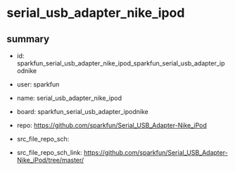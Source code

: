 # serial_usb_adapter_nike_ipod
 
## summary 
* id: sparkfun_serial_usb_adapter_nike_ipod_sparkfun_serial_usb_adapter_ipodnike
* user: sparkfun
* name: serial_usb_adapter_nike_ipod
* board: sparkfun_serial_usb_adapter_ipodnike
* repo: https://github.com/sparkfun/Serial_USB_Adapter-Nike_iPod



* src_file_repo_sch: 
* src_file_repo_sch_link: https://github.com/sparkfun/Serial_USB_Adapter-Nike_iPod/tree/master/




